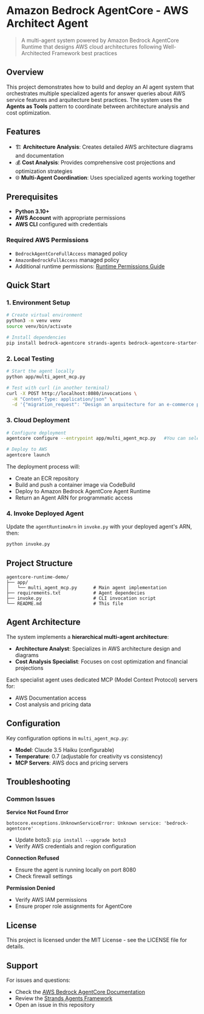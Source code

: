 # Amazon Bedrock AgentCore - AWS Architect Agent

> A multi-agent system powered by Amazon Bedrock AgentCore Runtime that designs AWS cloud architectures following Well-Architected Framework best practices

## Overview

This project demonstrates how to build and deploy an AI agent system that orchestrates multiple specialized agents for answer queries about AWS service features and arquitecture best practices. The system uses the **Agents as Tools** pattern to coordinate between architecture analysis and cost optimization.

## Features

- 🏗️ **Architecture Analysis**: Creates detailed AWS architecture diagrams and documentation
- 💰 **Cost Analysis**: Provides comprehensive cost projections and optimization strategies 
- 🌐 **Multi-Agent Coordination**: Uses specialized agents working together

## Prerequisites

- **Python 3.10+**
- **AWS Account** with appropriate permissions
- **AWS CLI** configured with credentials

### Required AWS Permissions

- `BedrockAgentCoreFullAccess` managed policy
- `AmazonBedrockFullAccess` managed policy
- Additional runtime permissions: [Runtime Permissions Guide](https://github.com/aws/bedrock-agentcore-starter-toolkit/blob/main/documentation/docs/user-guide/runtime/permissions.md#developercaller-permissions)

## Quick Start

### 1. Environment Setup

```bash
# Create virtual environment
python3 -m venv venv
source venv/bin/activate

# Install dependencies
pip install bedrock-agentcore strands-agents bedrock-agentcore-starter-toolkit
```

### 2. Local Testing

```bash
# Start the agent locally
python app/multi_agent_mcp.py

# Test with curl (in another terminal)
curl -X POST http://localhost:8080/invocations \
  -H "Content-Type: application/json" \
  -d '{"migration_request": "Design an arquitecture for an e-commerce platform with 1M daily users"}'
```

### 3. Cloud Deployment

```bash
# Configure deployment
agentcore configure --entrypoint app/multi_agent_mcp.py   #You can select the defaults

# Deploy to AWS
agentcore launch
```

The deployment process will:
- Create an ECR repository
- Build and push a container image via CodeBuild
- Deploy to Amazon Bedrock AgentCore Agent Runtime
- Return an Agent ARN for programmatic access

### 4. Invoke Deployed Agent

Update the `agentRuntimeArn` in `invoke.py` with your deployed agent's ARN, then:

```bash
python invoke.py
```

## Project Structure

```
agentcore-runtime-demo/
├── app/
│   └── multi_agent_mcp.py      # Main agent implementation
├── requirements.txt            # Agent dependecies
├── invoke.py                   # CLI invocation script
└── README.md                   # This file
```

## Agent Architecture

The system implements a **hierarchical multi-agent architecture**:

- **Architecture Analyst**: Specializes in AWS architecture design and diagrams
- **Cost Analysis Specialist**: Focuses on cost optimization and financial projections

Each specialist agent uses dedicated MCP (Model Context Protocol) servers for:
- AWS Documentation access
- Cost analysis and pricing data

## Configuration

Key configuration options in `multi_agent_mcp.py`:

- **Model**: Claude 3.5 Haiku (configurable)
- **Temperature**: 0.7 (adjustable for creativity vs consistency)
- **MCP Servers**: AWS docs and pricing servers

## Troubleshooting

### Common Issues

**Service Not Found Error**
```
botocore.exceptions.UnknownServiceError: Unknown service: 'bedrock-agentcore'
```
- Update boto3: `pip install --upgrade boto3`
- Verify AWS credentials and region configuration

**Connection Refused**
- Ensure the agent is running locally on port 8080
- Check firewall settings

**Permission Denied**
- Verify AWS IAM permissions
- Ensure proper role assignments for AgentCore

## License

This project is licensed under the MIT License - see the LICENSE file for details.

## Support

For issues and questions:
- Check the [AWS Bedrock AgentCore Documentation](https://docs.aws.amazon.com/bedrock/)
- Review the [Strands Agents Framework](https://github.com/awslabs/strands-agents)
- Open an issue in this repository